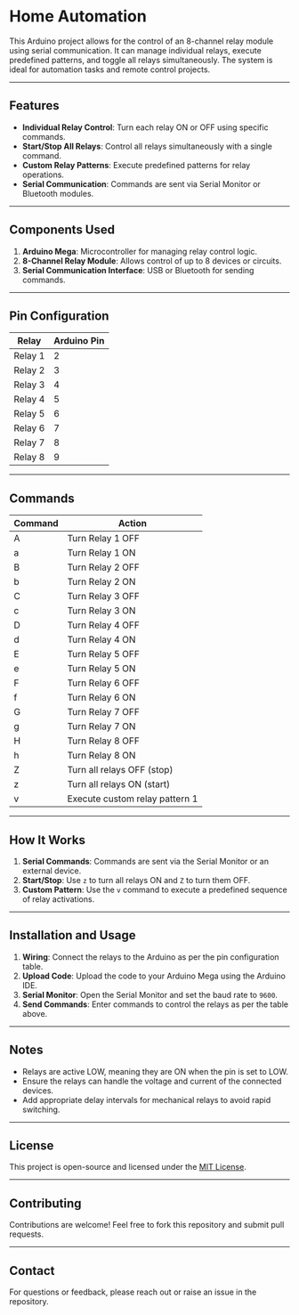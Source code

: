 # Home Automation

This Arduino project allows for the control of an 8-channel relay module using serial communication. It can manage individual relays, execute predefined patterns, and toggle all relays simultaneously. The system is ideal for automation tasks and remote control projects.

---

## Features

- **Individual Relay Control**: Turn each relay ON or OFF using specific commands.
- **Start/Stop All Relays**: Control all relays simultaneously with a single command.
- **Custom Relay Patterns**: Execute predefined patterns for relay operations.
- **Serial Communication**: Commands are sent via Serial Monitor or Bluetooth modules.

---

## Components Used

1. **Arduino Mega**: Microcontroller for managing relay control logic.
2. **8-Channel Relay Module**: Allows control of up to 8 devices or circuits.
3. **Serial Communication Interface**: USB or Bluetooth for sending commands.

---

## Pin Configuration

| Relay        | Arduino Pin |
|--------------|-------------|
| Relay 1      | 2           |
| Relay 2      | 3           |
| Relay 3      | 4           |
| Relay 4      | 5           |
| Relay 5      | 6           |
| Relay 6      | 7           |
| Relay 7      | 8           |
| Relay 8      | 9           |

---

## Commands

| Command | Action                            |
|---------|-----------------------------------|
| A       | Turn Relay 1 OFF                 |
| a       | Turn Relay 1 ON                  |
| B       | Turn Relay 2 OFF                 |
| b       | Turn Relay 2 ON                  |
| C       | Turn Relay 3 OFF                 |
| c       | Turn Relay 3 ON                  |
| D       | Turn Relay 4 OFF                 |
| d       | Turn Relay 4 ON                  |
| E       | Turn Relay 5 OFF                 |
| e       | Turn Relay 5 ON                  |
| F       | Turn Relay 6 OFF                 |
| f       | Turn Relay 6 ON                  |
| G       | Turn Relay 7 OFF                 |
| g       | Turn Relay 7 ON                  |
| H       | Turn Relay 8 OFF                 |
| h       | Turn Relay 8 ON                  |
| Z       | Turn all relays OFF (stop)       |
| z       | Turn all relays ON (start)       |
| v       | Execute custom relay pattern 1   |

---

## How It Works

1. **Serial Commands**: Commands are sent via the Serial Monitor or an external device.
2. **Start/Stop**: Use `z` to turn all relays ON and `Z` to turn them OFF.
3. **Custom Pattern**: Use the `v` command to execute a predefined sequence of relay activations.

---

## Installation and Usage

1. **Wiring**: Connect the relays to the Arduino as per the pin configuration table.
2. **Upload Code**: Upload the code to your Arduino Mega using the Arduino IDE.
3. **Serial Monitor**: Open the Serial Monitor and set the baud rate to `9600`.
4. **Send Commands**: Enter commands to control the relays as per the table above.

---

## Notes

- Relays are active LOW, meaning they are ON when the pin is set to LOW.
- Ensure the relays can handle the voltage and current of the connected devices.
- Add appropriate delay intervals for mechanical relays to avoid rapid switching.

---

## License

This project is open-source and licensed under the [MIT License](LICENSE).

---

## Contributing

Contributions are welcome! Feel free to fork this repository and submit pull requests.

---

## Contact

For questions or feedback, please reach out or raise an issue in the repository.

